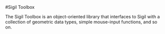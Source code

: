 #Sigil Toolbox

The Sigil Toolbox is an object-oriented library that interfaces to Sigil with a collection of geometric data types, simple mouse-input functions, and so on.
